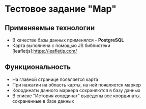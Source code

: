 # Тестовое задание "Map"

## Применяемые технологии

+ В качестве базы данных применялся - **PostgreSQL**
+ Карта выполнена с помощью JS библиотеки [leafletjs]:https://leafletjs.com/

## Функциональность

+ На главной странице появляется карта
+ При нажатии на область карты, на ней появляется маркер
+ Координаты данного маркера сохраняются в базу данных
+ В списке "История координат" выведены все координаты,
сохраненные в базе данных
